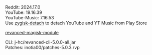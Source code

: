 Reddit: 2024.17.0  
YouTube: 19.16.39  
YouTube-Music: 7.16.53  
Use [zygisk-detach](https://github.com/j-hc/zygisk-detach) to detach YouTube and YT Music from Play Store  

[revanced-magisk-module](https://github.com/mingaldrichgan/revanced-magisk-module)
  
CLI: j-hc/revanced-cli-5.0.0-all.jar  
Patches: inotia00/patches-5.0.3.rvp    
